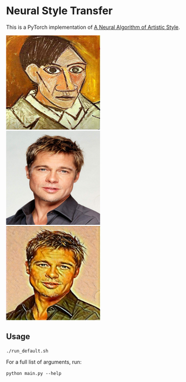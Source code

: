 # Neural Style Transfer

This is a PyTorch implementation of [A Neural Algorithm of Artistic Style](https://arxiv.org/abs/1508.06576).

<div style="display:inline-block">
    <img src="images/style/picasso.jpg" height="256" width="256">
    <img src="images/content/brad_pitt.jpg" height="256" width="256">
    <img src="images/output/brad_pitt_picasso.png" height="256" width="256">
</div>

## Usage
```
./run_default.sh
```

For a full list of arguments, run:
```
python main.py --help
```